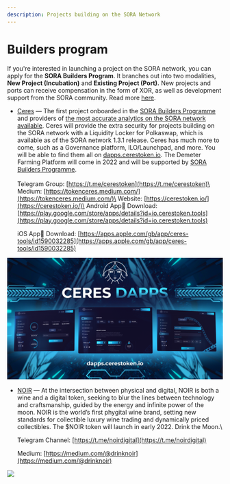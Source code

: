 ```yaml
---
description: Projects building on the SORA Network
---
```


# Builders program

If you're interested in launching a project on the SORA network, you can apply for the **SORA Builders Program**. It branches out into two modalities, **New Project (Incubation)** and **Existing Project (Port).** New projects and ports can receive compensation in the form of XOR, as well as development support from the SORA community. Read more [here](https://medium.com/sora-xor/sora-builders-programme-979bea8831ed).

*   [Ceres](https://cerestoken.io/) — The first project onboarded in the [SORA Builders Programme](https://medium.com/sora-xor/sora-builders-programme-979bea8831ed) and providers of [the most accurate analytics on the SORA network available](https://tools.cerestoken.io/). Ceres will provide the extra security for projects building on the SORA network with a Liquidity Locker for Polkaswap, which is available as of the SORA network 1.3.1 release. Ceres has much more to come, such as a Governance platform, ILO/Launchpad, and more. You will be able to find them all on [dapps.cerestoken.io](https://dapps.cerestoken.io/). The Demeter Farming Platform will come in 2022 and will be supported by [SORA Builders Programme](https://medium.com/sora-xor/sora-builders-programme-979bea8831ed).\
    \
    Telegram Group: [https://t.me/cerestoken](https://t.me/cerestoken)\
    Medium: [https://tokenceres.medium.com/](https://tokenceres.medium.com/)\
    Website: [https://cerestoken.io/](https://cerestoken.io/)\
    Android App📲 Download: [https://play.google.com/store/apps/details?id=io.cerestoken.tools](https://play.google.com/store/apps/details?id=io.cerestoken.tools)

    iOS App📲 Download: [https://apps.apple.com/gb/app/ceres-tools/id1590032285](https://apps.apple.com/gb/app/ceres-tools/id1590032285)

![](<../.gitbook/assets/Twitter - Post 54 (2).png>)

*   [NOIR](https://medium.com/@drinknoir/noir-to-the-new-moon-3cd9c556d736) — At the intersection between physical and digital, NOIR is both a wine and a digital token, seeking to blur the lines between technology and craftsmanship, guided by the energy and infinite power of the moon. NOIR is the world’s first phygital wine brand, setting new standards for collectible luxury wine trading and dynamically priced collectibles. The $NOIR token will launch in early 2022. Drink the Moon.\


    Telegram Channel: [https://t.me/noirdigital](https://t.me/noirdigital)

    Medium: [https://medium.com/@drinknoir](https://medium.com/@drinknoir)

![](../.gitbook/assets/1\_TrIq1b1d9bOe9Y4sUhPnnQ.jpeg)





